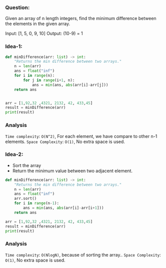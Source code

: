 ### Question:

Given an array of n length integers, find the minimum difference between the elements in the given array.

Input: [1, 5, 0, 9, 10]
Output: (10-9) = 1

### Idea-1:

```py
def minDifference(arr: list) -> int:
    "Returns the min difference between two arrays."
    n = len(arr)
    ans = float("inf")
    for i in range(n):
        for j in range(i+1, n):
            ans = min(ans, abs(arr[i]-arr[j]))
    return ans


arr = [1,92,32 ,4321, 2132, 42, 433,45]
result = minDifference(arr)
print(result)

```

### Analysis

`Time complexity`: `O(N^2)`, For each element, we have compare to other n-1 elements.
`Space Complexity`: `O(1)`, No extra space is used.

### Idea-2:

- Sort the array
- Return the minimum value between two adjacent element.

```py
def minDifference(arr: list) -> int:
    "Returns the min difference between two arrays."
    n = len(arr)
    ans = float("inf")
    arr.sort()
    for i in range(n-1):
        ans = min(ans, abs(arr[i]-arr[i+1]))
    return ans

arr = [1,92,32 ,4321, 2132, 42, 433,45]
result = minDifference(arr)
print(result)

```

### Analysis

`Time complexity`: `O(NlogN)`, because of sorting the array..
`Space Complexity`: `O(1)`, No extra space is used.
